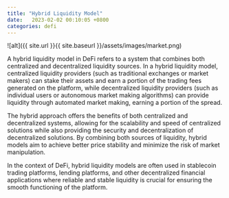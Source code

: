 ```yaml
---
title: "Hybrid Liquidity Model"
date:   2023-02-02 00:10:05 +0800
categories: defi
---
```


![alt]({{ site.url }}{{ site.baseurl }}/assets/images/market.png)

A hybrid liquidity model in DeFi refers to a system that combines both centralized and decentralized liquidity sources. In a hybrid liquidity model, centralized liquidity providers (such as traditional exchanges or market makers) can stake their assets and earn a portion of the trading fees generated on the platform, while decentralized liquidity providers (such as individual users or autonomous market making algorithms) can provide liquidity through automated market making, earning a portion of the spread.

The hybrid approach offers the benefits of both centralized and decentralized systems, allowing for the scalability and speed of centralized solutions while also providing the security and decentralization of decentralized solutions. By combining both sources of liquidity, hybrid models aim to achieve better price stability and minimize the risk of market manipulation.

In the context of DeFi, hybrid liquidity models are often used in stablecoin trading platforms, lending platforms, and other decentralized financial applications where reliable and stable liquidity is crucial for ensuring the smooth functioning of the platform.
